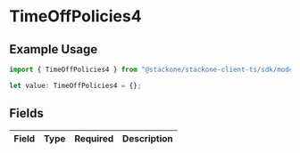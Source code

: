 # TimeOffPolicies4

## Example Usage

```typescript
import { TimeOffPolicies4 } from "@stackone/stackone-client-ts/sdk/models/shared";

let value: TimeOffPolicies4 = {};
```

## Fields

| Field       | Type        | Required    | Description |
| ----------- | ----------- | ----------- | ----------- |